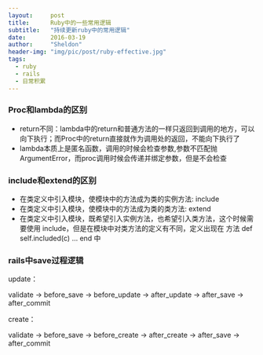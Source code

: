 ```yaml
---
layout:     post
title:      Ruby中的一些常用逻辑
subtitle:   "持续更新ruby中的常用逻辑"
date:       2016-03-19
author:     "Sheldon"
header-img: "img/pic/post/ruby-effective.jpg"
tags:       
  - ruby
  - rails
  - 日常积累
---
```


### Proc和lambda的区别

* return不同：lambda中的return和普通方法的一样只返回到调用的地方，可以向下执行；而Proc中的return直接就作为调用处的返回，不能向下执行了
* lambda本质上是匿名函数，调用的时候会检查参数,参数不匹配抛ArgumentError，而proc调用时候会传递并绑定参数，但是不会检查

### include和extend的区别

* 在类定义中引入模块，使模块中的方法成为类的实例方法: include
* 在类定义中引入模块，使模块中的方法成为类的类方法: extend
* 在类定义中引入模块，既希望引入实例方法，也希望引入类方法，这个时候需要使用 include，但是在模块中对类方法的定义有不同，定义出现在 方法 def self.included(c) ... end 中 

### rails中save过程逻辑
update：

validate -> before_save -> before_update -> after_update -> after_save -> after_commit

create：

validate -> before_save -> before_create -> after_create -> after_save -> after_commit
